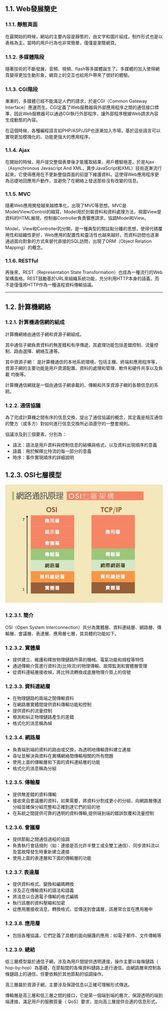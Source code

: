 ## **1.1. Web發展簡史**

### **1.1.1. 靜態頁面**
在最開始的時候，網站的主要內容是靜態的，由文字和圖片組成，制作形式也是以表格為主。當時的用戶行為也非常簡單，僅僅是瀏覽網頁。

### **1.1.2. 多媒體階段**
隨著技術的不斷發展，音頻、視頻、flash等多媒體誕生了。多媒體的加入使得網頁變得更加生動形象，網頁上的交互也給用戶帶來了很好的體驗。

### **1.1.3. CGI階段**
漸漸的，多媒體已經不能滿足人們的請求，於是CGI（Common Gateway Interface）應運而生。CGI定義了Web服務器與外部應用程序之間的通信接口標準，因此Web服務器可以通過CGI執行外部程序，讓外部程序根據Web請求內容生成動態的內容。

在這個時候，各種編程語言如PHP/ASP/JSP也逐漸加入市場，基於這些語言可以實現更加模塊化的、功能更強大的應用程序。

### **1.1.4. Ajax**
在開始的時候，用戶提交整個表單後才能獲取結果，用戶體驗極差。於是Ajax（Asynchronous Javascript And XML，異步JavaScript和XML）技術逐漸流行起來，它使得應用在不更新整個頁面的前提下維護資料。這使得Web應用程序更為迅捷地回應用戶動作，並避免了在網絡上發送那些沒有改變的信息。

### **1.1.5. MVC**
隨著Web應用開發越來越標準化，出現了MVC等思想。MVC是Model/View/Control的縮寫，Model用於封裝資料和資料處理方法，視圖View是資料的HTML展現，控制器Controller負責響應請求，協調Model和View。

Model，View和Controller的分開，是一種典型的關註點分離的思想，使得代碼覆用性和組織性更好，Web應用的配置性和靈活性也越來越好。而資料訪問也逐漸通過面向對象的方式來替代直接的SQL訪問，出現了ORM（Object Relation Mapping）的概念。

### **1.1.6. RESTful**
再後來，REST（Representation State Transformation）也成為一種流行的Web架構風格。REST鼓勵基於URL來組織系統功能，充分利用HTTP本身的語義，而不是僅僅將HTTP作為一種遠程資料傳輸協議。

---

## **1.2. 計算機網絡**
### **1.2.1. 計算機通信網的組成**

計算機網絡由通信子網和資源子網組成。

其中通信子網負責資料的無差錯和有序傳遞，其處理功能包括差錯控制、流量控制、路由選擇、網絡互連等。

其中資源子網： 是計算機通信的本地系統環境，包括主機、終端和應用程序等， 資源子網的主要功能是用戶資源配置、資料的處理和管理、軟件和硬件共享以及負載 均衡等。

計算機通信網就是一個由通信子網承載的、傳輸和共享資源子網的各類信息的系統。

### **1.2.2. 通信協議**
為了完成計算機之間有序的信息交換，提出了通信協議的概念，其定義是相互通信的雙方（或多方）對如何進行信息交換所必須遵守的一整套規則。

協議涉及到三個要素，分別為：

- 語法：語法是用戶資料與控制信息的結構與格式，以及資料出現順序的意義
- 語義：用於解釋比特流的每一部分的意義
- 時序：事件實現順序的詳細說明

## 1.2.3. OSI七層模型

![1](https://raw.githubusercontent.com/dyeat/Document_read/master/Web%E5%AE%89%E5%85%A8%E5%AD%B8%E7%BF%92%E7%AD%86%E8%A8%98/image/1-2-1.jpg)

### **1.2.3.1. 簡介**
OSI（Open System Interconnection）共分為實體層、資料連結層、網路層、傳輸層、會議層、表達層、應用層七層，其具體的功能如下。

### **1.2.3.2. 實體層**
- 提供建立、維護和釋放物理鏈路所需的機械、電氣功能和規程等特性
- 通過傳輸介質進行資料流(比特流)的物理傳輸、故障監測和實體層管理
- 從資料連結層接收幀，將比特流轉換成底層物理介質上的信號

### **1.2.3.3. 資料連結層**
- 在物理鏈路的兩端之間傳輸資料
- 在網路層實體間提供資料傳輸功能和控制
- 提供資料的流量控制
- 檢測和糾正物理鏈路產生的差錯
- 格式化的消息稱為幀

### **1.2.3.4. 網路層**
- 負責端到端的資料的路由或交換，為透明地傳輸資料建立連接
- 尋址並解決與資料在異構網絡間傳輸相關的所有問題
- 使用上面的傳輸層和下面的資料連結層的功能
- 格式化的消息稱為分組

### **1.2.3.5. 傳輸層**
- 提供無差錯的資料傳輸
- 接收來自會議層的資料，如果需要，將資料分割成更小的分組，向網路層傳送分組並確保分組完整和正確到達它們的目的地
- 在系統之間提供可靠的透明的資料傳輸,提供端到端的錯誤恢覆和流量控制

### **1.2.3.6. 會議層**
- 提供節點之間通信過程的協調
- 負責執行會話規則（如：連接是否允許半雙工或全雙工通信）、同步資料流以及當故障發生時重新建立連接
- 使用上面的表達層和下面的傳輸層的功能

### **1.2.3.7. 表達層**
- 提供資料格式、變換和編碼轉換
- 涉及正在傳輸資料的語法和語義
- 將消息以合適電子傳輸的格式編碼
- 執行該層的資料壓縮和加密
- 從應用層接收消息，轉換格式，並傳送到會議層，該層常合並在應用層中

### **1.2.3.8. 應用層**
- 包括各種協議，它們定義了具體的面向擁護的應用：如電子郵件、文件傳輸等

### **1.2.3.9. 總結**
低三層模型屬於通信子網，涉及為用戶間提供透明連接，操作主要以每條鏈路（ hop-by-hop）為基礎，在節點間的各條資料鏈路上進行通信。由網路層來控制各條鏈路上的通信，但要依賴於其他節點的協調操作。

高三層屬於資源子網，主要涉及保證信息以正確可理解形式傳送。

傳輸層是高三層和低三層之間的接口，它是第一個端到端的層次，保證透明的端到端連接，滿足用戶的服務質量（ QoS）要求，並向高三層提供合適的信息形式。

